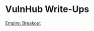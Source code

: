 # VulnHub Write-Ups

[Empire: Breakout](https://clayton-galy.notion.site/Empire-Breakout-686f30ab1ee04a0dae4209ffbc0884dd)
